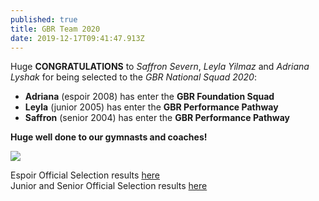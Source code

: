 ```yaml
---
published: true
title: GBR Team 2020
date: 2019-12-17T09:41:47.913Z
---
```

Huge **CONGRATULATIONS** to _Saffron Severn_, _Leyla Yilmaz_ and _Adriana Lyshak_ for being selected to the _GBR National Squad 2020_:

* **Adriana** (espoir 2008) has enter the **GBR Foundation Squad**
* **Leyla** (junior 2005) has enter the **GBR Performance Pathway**
* **Saffron** (senior 2004) has enter the **GBR Performance Pathway**

**Huge well done to our gymnasts and coaches!**

![](/assets/img-20191213-wa0041.jpg)

Espoir Official Selection results [here](https://www.british-gymnastics.org/technical-information/selection/rhythmic/11032-gbr-rhythmic-foundation-selection-announcement-2020/file)\
Junior and Senior Official Selection results [here](https://www.british-gymnastics.org/technical-information/selection/rhythmic/11015-gbr-performance-pathway-selection-announcement-juniors-seniors-groups/file)
